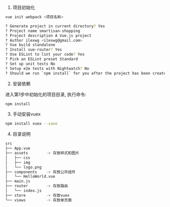 1. 项目初始化

```bash
vue init webpack <项目名称>
```

```bash
? Generate project in current directory? Yes
? Project name smartisan-shopping
? Project description A Vue.js project
? Author ilexwg <ilexwg@gmail.com>
? Vue build standalone
? Install vue-router? Yes
? Use ESLint to lint your code? Yes
? Pick an ESLint preset Standard
? Set up unit tests No
? Setup e2e tests with Nightwatch? No
? Should we run `npm install` for you after the project has been created? (recommended) npm
```



2. 安装依赖

进入第1步中初始化的项目目录, 执行命令:

```bash
npm install
```



3. 手动安装vuex

```bash
npm install vuex --save
```



4. 目录说明

```bash
src
├── App.vue
├── assets        -> 存放样式和图片
│   ├── css
│   ├── img
│   └── logo.png
├── components    -> 存放公共组件
│   └── HelloWorld.vue
├── main.js
├── router        -> 存放路由
│   └── index.js
├── store         -> 存放vuex
└── views         -> 存放单页面
```

